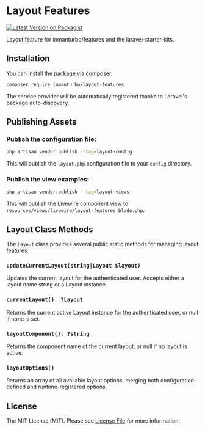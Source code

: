 # Layout Features

[![Latest Version on Packagist](https://img.shields.io/packagist/v/inmanturbo/layout-features.svg?style=flat-square)](https://packagist.org/packages/inmanturbo/layout-features)

Layout feature for inmanturbo/features and the laravel-starter-kits.

## Installation

You can install the package via composer:

```bash
composer require inmanturbo/layout-features
```

The service provider will be automatically registered thanks to Laravel's package auto-discovery.

## Publishing Assets

### Publish the configuration file:

```bash
php artisan vendor:publish --tag=layout-config
```

This will publish the `layout.php` configuration file to your `config` directory.

### Publish the view examples:

```bash
php artisan vendor:publish --tag=layout-views
```

This will publish the Livewire component view to `resources/views/livewire/layout-features.blade.php`.

## Layout Class Methods

The `Layout` class provides several public static methods for managing layout features:

### `updateCurrentLayout(string|Layout $layout)`
Updates the current layout for the authenticated user. Accepts either a layout name string or a Layout instance.

### `currentLayout(): ?Layout`
Returns the current active Layout instance for the authenticated user, or null if none is set.

### `layoutComponent(): ?string`
Returns the component name of the current layout, or null if no layout is active.

### `layoutOptions()`
Returns an array of all available layout options, merging both configuration-defined and runtime-registered options.

## License

The MIT License (MIT). Please see [License File](LICENSE) for more information.
